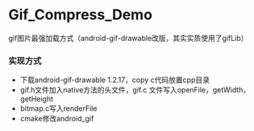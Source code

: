 # Gif_Compress_Demo

gif图片最强加载方式（android-gif-drawable改版，其实实质使用了gifLib）

### 实现方式
- 下载android-gif-drawable 1.2.17，copy c代码放置cpp目录 
- gif.h文件加入native方法的头文件，gif.c
  文件写入openFile，getWidth，getHeight
- bitmap.c写入renderFile
- cmake修改android_gif


